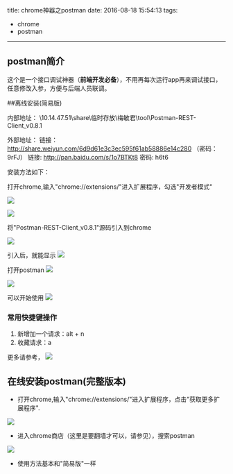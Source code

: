title: chrome神器之postman
date: 2016-08-18 15:54:13
tags:
  - chrome
  - postman
---

## postman简介

这个是一个接口调试神器（**前端开发必备**），不用再每次运行app再来调试接口，任意修改入参，方便与后端人员联调。

##离线安装(简易版)

内部地址：
\\10.14.47.51\share\临时存放\梅敏君\tool\Postman-REST-Client_v0.8.1

外部地址：
链接：http://share.weiyun.com/6d9d61e3c3ec595f61ab58886e14c280 （密码：9rFJ）
链接: http://pan.baidu.com/s/1o7BTKt8 密码: h6t6

安装方法如下：

<!-- more -->

打开chrome,输入"chrome://extensions/"进入扩展程序，勾选"开发者模式"

![](http://ww1.sinaimg.cn/large/69a9ed59gw1f6y0047jrrj20fe0c5gmy.jpg)

![](http://ww3.sinaimg.cn/large/69a9ed59gw1f6y00hz3u9j20fe02zt8w.jpg)

将"Postman-REST-Client_v0.8.1"源码引入到chrome

![](http://ww4.sinaimg.cn/large/69a9ed59gw1f6y010h30nj20fe0almyp.jpg)

引入后，就能显示
![](http://ww4.sinaimg.cn/large/69a9ed59gw1f6y027gymcj20fe05amxp.jpg)

打开postman
![](http://ww4.sinaimg.cn/large/69a9ed59gw1f6y03b9ajnj20f107owf1.jpg)

![](http://ww3.sinaimg.cn/large/69a9ed59gw1f6y03s6yq6j20fe0bgq3b.jpg)


可以开始使用
![](http://ww2.sinaimg.cn/large/69a9ed59gw1f6y04dplabj20fe054jrp.jpg)

### 常用快捷键操作

1. 新增加一个请求：alt + n
2. 收藏请求：a

更多请参考，
![](http://ww4.sinaimg.cn/large/69a9ed59gw1f6y0al4gfnj20hd0elta9.jpg)

## 在线安装postman(完整版本) 

* 打开chrome,输入"chrome://extensions/"进入扩展程序，点击"获取更多扩展程序".

![](http://ww4.sinaimg.cn/large/69a9ed59gw1f6xyt0d1pgj20e00hhtb4.jpg)

* 进入chrome商店（这里是要翻墙才可以，请参见），搜索postman

![](http://ww4.sinaimg.cn/large/69a9ed59gw1f6xze0tokdj20x7061ta6.jpg)

* 使用方法基本和"简易版"一样
